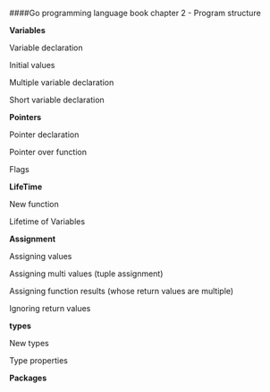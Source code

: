 ####Go programming language book chapter 2 - Program structure

**Variables**

Variable declaration

Initial values

Multiple variable declaration

Short variable declaration

**Pointers**

Pointer declaration

Pointer over function

Flags

**LifeTime**

New function

Lifetime of Variables

**Assignment**

Assigning values

Assigning multi values (tuple assignment)

Assigning function results (whose return values are multiple)

Ignoring return values

**types**

New types

Type properties

**Packages**

